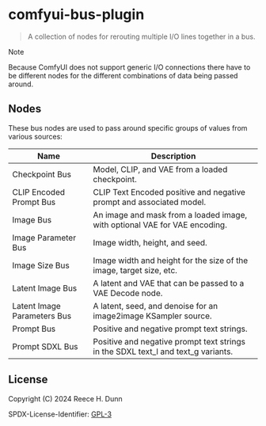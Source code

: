 # comfyui-bus-plugin
> A collection of nodes for rerouting multiple I/O lines together in a bus.

> [!NOTE]
>
> Because ComfyUI does not support generic I/O connections there have to be different
> nodes for the different combinations of data being passed around.

## Nodes
These bus nodes are used to pass around specific groups of values from various sources:

| Name                        | Description                                                                       |
|-----------------------------|-----------------------------------------------------------------------------------|
| Checkpoint Bus              | Model, CLIP, and VAE from a loaded checkpoint.                                    |
| CLIP Encoded Prompt Bus     | CLIP Text Encoded positive and negative prompt and associated model.              |
| Image Bus                   | An image and mask from a loaded image, with optional VAE for VAE encoding.        |
| Image Parameter Bus         | Image width, height, and seed.                                                    |
| Image Size Bus              | Image width and height for the size of the image, target size, etc.               |
| Latent Image Bus            | A latent and VAE that can be passed to a VAE Decode node.                         |
| Latent Image Parameters Bus | A latent, seed, and denoise for an image2image KSampler source.                   |
| Prompt Bus                  | Positive and negative prompt text strings.                                        |
| Prompt SDXL Bus             | Positive and negative prompt text strings in the SDXL text_l and text_g variants. |

## License
Copyright (C) 2024 Reece H. Dunn

SPDX-License-Identifier: [GPL-3](LICENSE)
